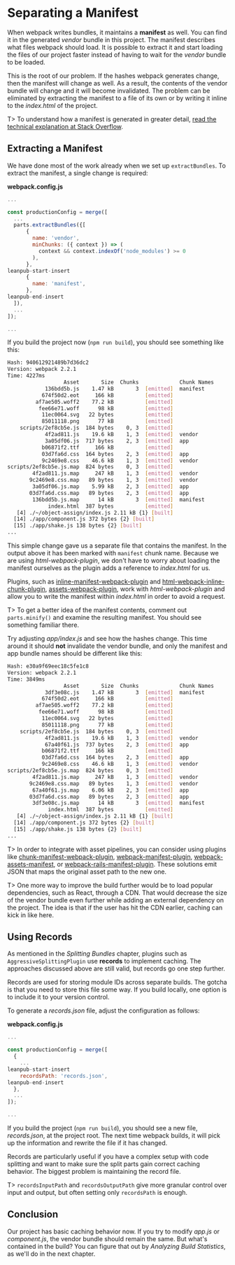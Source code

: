 # Separating a Manifest

When webpack writes bundles, it maintains a **manifest** as well. You can find it in the generated *vendor* bundle in this project. The manifest describes what files webpack should load. It is possible to extract it and start loading the files of our project faster instead of having to wait for the *vendor* bundle to be loaded.

This is the root of our problem. If the hashes webpack generates change, then the manifest will change as well. As a result, the contents of the vendor bundle will change and it will become invalidated. The problem can be eliminated by extracting the manifest to a file of its own or by writing it inline to the *index.html* of the project.

T> To understand how a manifest is generated in greater detail, [read the technical explanation at Stack Overflow](https://stackoverflow.com/questions/39548175/can-someone-explain-webpacks-commonschunkplugin/39600793).

## Extracting a Manifest

We have done most of the work already when we set up `extractBundles`. To extract the manifest, a single change is required:

**webpack.config.js**

```javascript
...

const productionConfig = merge([
  ...
  parts.extractBundles({[
      {
        name: 'vendor',
        minChunks: ({ context }) => (
          context && context.indexOf('node_modules') >= 0
        ),
      },
leanpub-start-insert
      {
        name: 'manifest',
      },
leanpub-end-insert
  ]),
  ...
]);

...
```

If you build the project now (`npm run build`), you should see something like this:

```bash
Hash: 940612921489b7d36dc2
Version: webpack 2.2.1
Time: 4227ms
                  Asset       Size  Chunks             Chunk Names
            136bdd5b.js    1.47 kB       3  [emitted]  manifest
           674f50d2.eot     166 kB          [emitted]
         af7ae505.woff2    77.2 kB          [emitted]
          fee66e71.woff      98 kB          [emitted]
           11ec0064.svg   22 bytes          [emitted]
           85011118.png      77 kB          [emitted]
    scripts/2ef8cb5e.js  184 bytes    0, 3  [emitted]
            4f2ad811.js    19.6 kB    1, 3  [emitted]  vendor
            3a05df06.js  717 bytes    2, 3  [emitted]  app
           b06871f2.ttf     166 kB          [emitted]
           03d7fa6d.css  164 bytes    2, 3  [emitted]  app
           9c2469e8.css    46.6 kB    1, 3  [emitted]  vendor
scripts/2ef8cb5e.js.map  824 bytes    0, 3  [emitted]
        4f2ad811.js.map     247 kB    1, 3  [emitted]  vendor
       9c2469e8.css.map   89 bytes    1, 3  [emitted]  vendor
        3a05df06.js.map    5.99 kB    2, 3  [emitted]  app
       03d7fa6d.css.map   89 bytes    2, 3  [emitted]  app
        136bdd5b.js.map      14 kB       3  [emitted]  manifest
             index.html  387 bytes          [emitted]
   [4] ./~/object-assign/index.js 2.11 kB {1} [built]
  [14] ./app/component.js 372 bytes {2} [built]
  [15] ./app/shake.js 138 bytes {2} [built]
...
```

This simple change gave us a separate file that contains the manifest. In the output above it has been marked with `manifest` chunk name. Because we are using *html-webpack-plugin*, we don't have to worry about loading the manifest ourselves as the plugin adds a reference to *index.html* for us.

Plugins, such as [inline-manifest-webpack-plugin](https://www.npmjs.com/package/inline-manifest-webpack-plugin) and [html-webpack-inline-chunk-plugin](https://www.npmjs.com/package/html-webpack-inline-chunk-plugin), [assets-webpack-plugin](https://www.npmjs.com/package/assets-webpack-plugin), work with *html-webpack-plugin* and allow you to write the manifest within *index.html* in order to avoid a request.

T> To get a better idea of the manifest contents, comment out `parts.minify()` and examine the resulting manifest. You should see something familiar there.

Try adjusting *app/index.js* and see how the hashes change. This time around it should **not** invalidate the vendor bundle, and only the manifest and app bundle names should be different like this:

```bash
Hash: e30a9f69eec18c5fe1c8
Version: webpack 2.2.1
Time: 3849ms
                  Asset       Size  Chunks             Chunk Names
            3df3e08c.js    1.47 kB       3  [emitted]  manifest
           674f50d2.eot     166 kB          [emitted]
         af7ae505.woff2    77.2 kB          [emitted]
          fee66e71.woff      98 kB          [emitted]
           11ec0064.svg   22 bytes          [emitted]
           85011118.png      77 kB          [emitted]
    scripts/2ef8cb5e.js  184 bytes    0, 3  [emitted]
            4f2ad811.js    19.6 kB    1, 3  [emitted]  vendor
            67a40f61.js  737 bytes    2, 3  [emitted]  app
           b06871f2.ttf     166 kB          [emitted]
           03d7fa6d.css  164 bytes    2, 3  [emitted]  app
           9c2469e8.css    46.6 kB    1, 3  [emitted]  vendor
scripts/2ef8cb5e.js.map  824 bytes    0, 3  [emitted]
        4f2ad811.js.map     247 kB    1, 3  [emitted]  vendor
       9c2469e8.css.map   89 bytes    1, 3  [emitted]  vendor
        67a40f61.js.map    6.06 kB    2, 3  [emitted]  app
       03d7fa6d.css.map   89 bytes    2, 3  [emitted]  app
        3df3e08c.js.map      14 kB       3  [emitted]  manifest
             index.html  387 bytes          [emitted]
   [4] ./~/object-assign/index.js 2.11 kB {1} [built]
  [14] ./app/component.js 372 bytes {2} [built]
  [15] ./app/shake.js 138 bytes {2} [built]
...
```

T> In order to integrate with asset pipelines, you can consider using plugins like [chunk-manifest-webpack-plugin](https://www.npmjs.com/package/chunk-manifest-webpack-plugin), [webpack-manifest-plugin](https://www.npmjs.com/package/webpack-manifest-plugin), [webpack-assets-manifest](https://www.npmjs.com/package/webpack-assets-manifest), or [webpack-rails-manifest-plugin](https://www.npmjs.com/package/webpack-rails-manifest-plugin). These solutions emit JSON that maps the original asset path to the new one.

T> One more way to improve the build further would be to load popular dependencies, such as React, through a CDN. That would decrease the size of the vendor bundle even further while adding an external dependency on the project. The idea is that if the user has hit the CDN earlier, caching can kick in like here.

## Using Records

As mentioned in the *Splitting Bundles* chapter, plugins such as `AggressiveSplittingPlugin` use **records** to implement caching. The approaches discussed above are still valid, but records go one step further.

Records are used for storing module IDs across separate builds. The gotcha is that you need to store this file some way. If you build locally, one option is to include it to your version control.

To generate a *records.json* file, adjust the configuration as follows:

**webpack.config.js**

```javascript
...

const productionConfig = merge([
  {
    ...
leanpub-start-insert
    recordsPath: 'records.json',
leanpub-end-insert
  },
  ...
]);

...
```

If you build the project (`npm run build`), you should see a new file, *records.json*, at the project root. The next time webpack builds, it will pick up the information and rewrite the file if it has changed.

Records are particularly useful if you have a complex setup with code splitting and want to make sure the split parts gain correct caching behavior. The biggest problem is maintaining the record file.

T> `recordsInputPath` and `recordsOutputPath` give more granular control over input and output, but often setting only `recordsPath` is enough.

## Conclusion

Our project has basic caching behavior now. If you try to modify *app.js* or *component.js*, the vendor bundle should remain the same. But what's contained in the build? You can figure that out by *Analyzing Build Statistics*, as we'll do in the next chapter.

